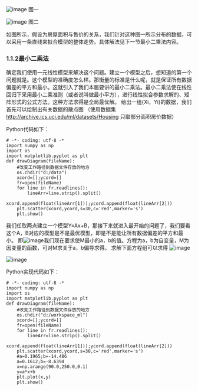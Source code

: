 ![image](https://note.youdao.com/yws/public/resource/f3907b75ffed04a0aae0a4ccbc564979/xmlnote/EF7B9A037DF44CDD91092B31A0C89DD8/12)
图一

![image](https://note.youdao.com/yws/public/resource/f3907b75ffed04a0aae0a4ccbc564979/xmlnote/45B9570E9F6D4F6690C1157794C32001/13)
图二

如图所示，假设为房屋面积与售价的关系，我们针对这种图一所示分布的数据，可以采用一条直线来拟合模型的整体走势。具体解法见下一节最小二乘法内容。

### 1.1.2最小二乘法
确定我们使用一元线性模型来解决这个问题。建立一个模型之后，想知道的第一个问题就是。这个模型的准确度怎么样。那衡量的标准是什么呢，就是保证所有数据偏差的平方和最小。这就引入了我们本届要讲的最小二乘法。最小二乘法使在线性回归下采用最小二乘准则（或者说叫做最小平方），进行线性拟合参数求解的、矩阵形式的公式方法。这种方法求得是全局最优解。
给出一组{Xi，Yi}的数据，我们首先可以绘制出有关数据的散点图
（使用数据集 http://archive.ics.uci.edu/ml/datasets/Housing 只取部分面积房价数据）

Python代码如下：

```
# -*- coding: utf-8 -*
import numpy as np
import os
import matplotlib.pyplot as plt
def drawDiagram(fileName):
    #改变工作路径到数据文件存放的地方
    os.chdir("d:/data")
    xcord=[];ycord=[]
    fr=open(fileName)
    for line in fr.readlines():
        lineArr=line.strip().split()
        xcord.append(float(lineArr[1]));ycord.append(float(lineArr[2]))
    plt.scatter(xcord,ycord,s=30,c='red',marker='s')
    plt.show()

```
我们任取两点建立一个模型Y=Ax+B，那接下来就进入最开始的问题了，我们要看这个A，B对应的模型是不是最优模型，即是不是能让所有数据偏差的平方和最小。
即![image](https://note.youdao.com/yws/public/resource/f3907b75ffed04a0aae0a4ccbc564979/xmlnote/4EA3A58577A44F2E98112F0340A240AE/27)我们现在要求使M最小的a，b的值。方程为a，b为自变量，M为因变量的函数，可对M求关于a，b偏导求得。
求解下面方程组可以求得
![image](https://note.youdao.com/yws/public/resource/f3907b75ffed04a0aae0a4ccbc564979/xmlnote/167C0182AEB546F98668C9EEB77E27B4/26)

![image](https://note.youdao.com/yws/public/resource/f3907b75ffed04a0aae0a4ccbc564979/xmlnote/46682085886D47F487CB06E7F0A90CCB/28)

Python实现代码如下：

```
# -*- coding: utf-8 -*
import numpy as np
import os
import matplotlib.pyplot as plt
def drawDiagram(fileName):
    #改变工作路径到数据文件存放的地方
    os.chdir("d:/workspace_ml")
    xcord=[];ycord=[]
    fr=open(fileName)
    for line in fr.readlines():
        lineArr=line.strip().split()
        xcord.append(float(lineArr[1]));ycord.append(float(lineArr[2]))
    plt.scatter(xcord,ycord,s=30,c='red',marker='s')
    #a=0.1965;b=-14.486
    a=0.1612;b=-8.6394
    x=np.arange(90.0,250.0,0.1)
    y=a*x+b
    plt.plot(x,y)
    plt.show()

```
